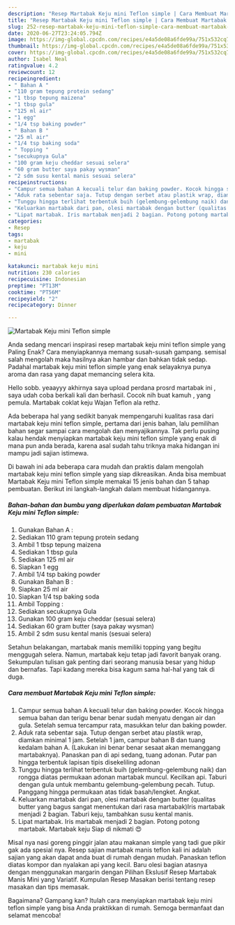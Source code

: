 ```yaml
---
description: "Resep Martabak Keju mini Teflon simple | Cara Membuat Martabak Keju mini Teflon simple Yang Sedap"
title: "Resep Martabak Keju mini Teflon simple | Cara Membuat Martabak Keju mini Teflon simple Yang Sedap"
slug: 252-resep-martabak-keju-mini-teflon-simple-cara-membuat-martabak-keju-mini-teflon-simple-yang-sedap
date: 2020-06-27T23:24:05.794Z
image: https://img-global.cpcdn.com/recipes/e4a5de08a6fde99a/751x532cq70/martabak-keju-mini-teflon-simple-foto-resep-utama.jpg
thumbnail: https://img-global.cpcdn.com/recipes/e4a5de08a6fde99a/751x532cq70/martabak-keju-mini-teflon-simple-foto-resep-utama.jpg
cover: https://img-global.cpcdn.com/recipes/e4a5de08a6fde99a/751x532cq70/martabak-keju-mini-teflon-simple-foto-resep-utama.jpg
author: Isabel Neal
ratingvalue: 4.2
reviewcount: 12
recipeingredient:
- " Bahan A "
- "110 gram tepung protein sedang"
- "1 tbsp tepung maizena"
- "1 tbsp gula"
- "125 ml air"
- "1 egg"
- "1/4 tsp baking powder"
- " Bahan B "
- "25 ml air"
- "1/4 tsp baking soda"
- " Topping "
- "secukupnya Gula"
- "100 gram keju cheddar sesuai selera"
- "60 gram butter saya pakay wysman"
- "2 sdm susu kental manis sesuai selera"
recipeinstructions:
- "Campur semua bahan A kecuali telur dan baking powder. Kocok hingga semua bahan dan terigu benar benar sudah menyatu dengan air dan gula. Setelah semua tercampur rata, masukkan telur dan baking powder."
- "Aduk rata sebentar saja. Tutup dengan serbet atau plastik wrap, diamkan minimal 1 jam. Setelah 1 jam, campur bahan B dan tuang kedalam bahan A. (Lakukan ini benar benar sesaat akan memanggang martabaknya). Panaskan pan di api sedang, tuang adonan. Putar pan hingga terbentuk lapisan tipis disekeliling adonan"
- "Tunggu hingga terlihat terbentuk buih (gelembung-gelembung naik) dan rongga diatas permukaan adonan martabak muncul. Kecilkan api. Taburi dengan gula untuk membantu gelembung-gelembung pecah. Tutup. Panggang hingga permukaan atas tidak basah/lengket. Angkat."
- "Keluarkan martabak dari pan, olesi martabak dengan butter (qualitas butter yang bagus sangat menentukan dari rasa martabak)Iris martabak menjadi 2 bagian. Taburi keju, tambahkan susu kental manis."
- "Lipat martabak. Iris martabak menjadi 2 bagian. Potong potong martabak. Martabak keju Siap di nikmati 😍"
categories:
- Resep
tags:
- martabak
- keju
- mini

katakunci: martabak keju mini 
nutrition: 230 calories
recipecuisine: Indonesian
preptime: "PT13M"
cooktime: "PT56M"
recipeyield: "2"
recipecategory: Dinner

---
```



![Martabak Keju mini Teflon simple](https://img-global.cpcdn.com/recipes/e4a5de08a6fde99a/751x532cq70/martabak-keju-mini-teflon-simple-foto-resep-utama.jpg)

Anda sedang mencari inspirasi resep martabak keju mini teflon simple yang Paling Enak? Cara menyiapkannya memang susah-susah gampang. semisal salah mengolah maka hasilnya akan hambar dan bahkan tidak sedap. Padahal martabak keju mini teflon simple yang enak selayaknya punya aroma dan rasa yang dapat memancing selera kita.

Hello sobb. yeaayyy akhirnya saya upload perdana prosrd martabak ini , saya udah coba berkali kali dan berhasil. Cocok nih buat kamuh , yang pemula. Martabak coklat keju Wajan Teflon ala rethz.

Ada beberapa hal yang sedikit banyak mempengaruhi kualitas rasa dari martabak keju mini teflon simple, pertama dari jenis bahan, lalu pemilihan bahan segar sampai cara mengolah dan menyajikannya. Tak perlu pusing kalau hendak menyiapkan martabak keju mini teflon simple yang enak di mana pun anda berada, karena asal sudah tahu triknya maka hidangan ini mampu jadi sajian istimewa.


Di bawah ini ada beberapa cara mudah dan praktis dalam mengolah martabak keju mini teflon simple yang siap dikreasikan. Anda bisa membuat Martabak Keju mini Teflon simple memakai 15 jenis bahan dan 5 tahap pembuatan. Berikut ini langkah-langkah dalam membuat hidangannya.

<!--inarticleads1-->

##### Bahan-bahan dan bumbu yang diperlukan dalam pembuatan Martabak Keju mini Teflon simple:

1. Gunakan  Bahan A :
1. Sediakan 110 gram tepung protein sedang
1. Ambil 1 tbsp tepung maizena
1. Sediakan 1 tbsp gula
1. Sediakan 125 ml air
1. Siapkan 1 egg
1. Ambil 1/4 tsp baking powder
1. Gunakan  Bahan B :
1. Siapkan 25 ml air
1. Siapkan 1/4 tsp baking soda
1. Ambil  Topping :
1. Sediakan secukupnya Gula
1. Gunakan 100 gram keju cheddar (sesuai selera)
1. Sediakan 60 gram butter (saya pakay wysman)
1. Ambil 2 sdm susu kental manis (sesuai selera)


Setahun belakangan, martabak manis memiliki topping yang begitu menggugah selera. Namun, martabak keju tetap jadi favorit banyak orang. Sekumpulan tulisan gak penting dari seorang manusia besar yang hidup dan bernafas. Tapi kadang mereka bisa kagum sama hal-hal yang tak di duga. 

<!--inarticleads2-->

##### Cara membuat Martabak Keju mini Teflon simple:

1. Campur semua bahan A kecuali telur dan baking powder. Kocok hingga semua bahan dan terigu benar benar sudah menyatu dengan air dan gula. Setelah semua tercampur rata, masukkan telur dan baking powder.
1. Aduk rata sebentar saja. Tutup dengan serbet atau plastik wrap, diamkan minimal 1 jam. Setelah 1 jam, campur bahan B dan tuang kedalam bahan A. (Lakukan ini benar benar sesaat akan memanggang martabaknya). Panaskan pan di api sedang, tuang adonan. Putar pan hingga terbentuk lapisan tipis disekeliling adonan
1. Tunggu hingga terlihat terbentuk buih (gelembung-gelembung naik) dan rongga diatas permukaan adonan martabak muncul. Kecilkan api. Taburi dengan gula untuk membantu gelembung-gelembung pecah. Tutup. Panggang hingga permukaan atas tidak basah/lengket. Angkat.
1. Keluarkan martabak dari pan, olesi martabak dengan butter (qualitas butter yang bagus sangat menentukan dari rasa martabak)Iris martabak menjadi 2 bagian. Taburi keju, tambahkan susu kental manis.
1. Lipat martabak. Iris martabak menjadi 2 bagian. Potong potong martabak. Martabak keju Siap di nikmati 😍


Misal nya nasi goreng pinggir jalan atau makanan simple yang tadi gue pikir gak ada spesial nya. Resep sajian martabak manis teflon kali ini adalah sajian yang akan dapat anda buat di rumah dengan mudah. Panaskan teflon diatas kompor dan nyalakan api yang kecil. Baru olesi bagian atasnya dengan menggunakan margarin dengan Pilihan Ekslusif Resep Martabak Manis Mini yang Variatif. Kumpulan Resep Masakan berisi tentang resep masakan dan tips memasak. 

Bagaimana? Gampang kan? Itulah cara menyiapkan martabak keju mini teflon simple yang bisa Anda praktikkan di rumah. Semoga bermanfaat dan selamat mencoba!
